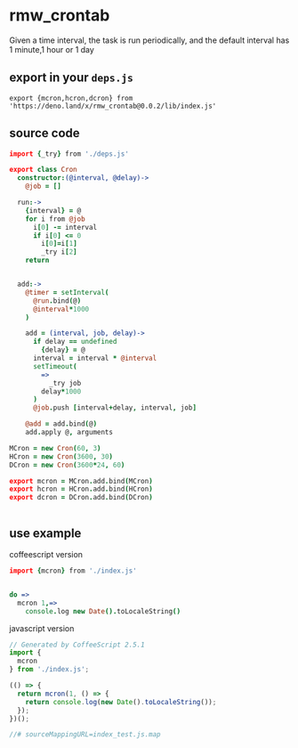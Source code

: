 <!-- 本文件由 ./readme.make.md 自动生成，请不要直接修改此文件 -->

# rmw_crontab 

Given a time interval, the task is run periodically, and the default interval has 1 minute,1 hour or 1 day

## export in your `deps.js`

```
export {mcron,hcron,dcron} from 'https://deno.land/x/rmw_crontab@0.0.2/lib/index.js'
```

## source code

```coffee
import {_try} from './deps.js'

export class Cron
  constructor:(@interval, @delay)->
    @job = []

  run:->
    {interval} = @
    for i from @job
      i[0] -= interval
      if i[0] <= 0
        i[0]=i[1]
        _try i[2]
    return


  add:->
    @timer = setInterval(
      @run.bind(@)
      @interval*1000
    )

    add = (interval, job, delay)->
      if delay == undefined
        {delay} = @
      interval = interval * @interval
      setTimeout(
        =>
          _try job
        delay*1000
      )
      @job.push [interval+delay, interval, job]

    @add = add.bind(@)
    add.apply @, arguments

MCron = new Cron(60, 3)
HCron = new Cron(3600, 30)
DCron = new Cron(3600*24, 60)

export mcron = MCron.add.bind(MCron)
export hcron = HCron.add.bind(HCron)
export dcron = DCron.add.bind(DCron)



```

## use example

coffeescript version

```coffee
import {mcron} from './index.js'


do =>
  mcron 1,=>
    console.log new Date().toLocaleString()


```


javascript version

```javascript
// Generated by CoffeeScript 2.5.1
import {
  mcron
} from './index.js';

(() => {
  return mcron(1, () => {
    return console.log(new Date().toLocaleString());
  });
})();

//# sourceMappingURL=index_test.js.map

```
